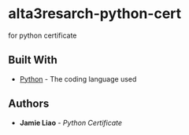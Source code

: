# alta3resarch-python-cert
for python certificate

## Built With

* [Python](https://www.python.org/) - The coding language used

## Authors

* **Jamie Liao** - *Python Certificate* 
